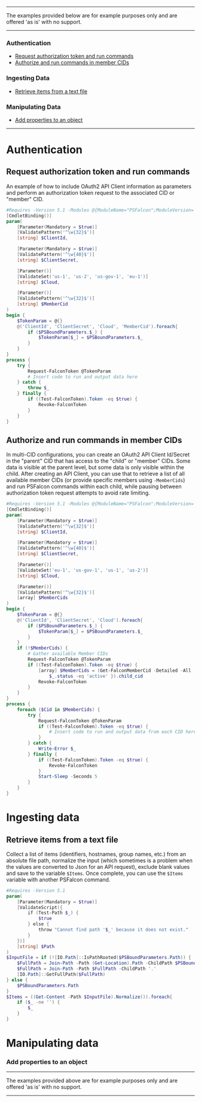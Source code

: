 ***
The examples provided below are for example purposes only and are offered 'as is' with no support.
***
### Authentication
* [Request authorization token and run commands](https://github.com/CrowdStrike/psfalcon/wiki/Code-Examples#request-authorization-token-and-run-commands)
* [Authorize and run commands in member CIDs](https://github.com/CrowdStrike/psfalcon/wiki/Code-Examples#authorize-and-run-commands-in-member-cids)
### Ingesting Data
* [Retrieve items from a text file](https://github.com/CrowdStrike/psfalcon/wiki/Code-Examples#retrieve-items-from-a-text-file)
### Manipulating Data
* [Add properties to an object](https://github.com/CrowdStrike/psfalcon/wiki/Code-Examples#add-properties-to-an-object)
***
# Authentication
## Request authorization token and run commands
An example of how to include OAuth2 API Client information as parameters and perform an authorization token request to the associated CID or "member" CID.
```powershell
#Requires -Version 5.1 -Modules @{ModuleName="PSFalcon";ModuleVersion='2.0'}
[CmdletBinding()]
param(
    [Parameter(Mandatory = $true)]
    [ValidatePattern('^\w{32}$')]
    [string] $ClientId,

    [Parameter(Mandatory = $true)]
    [ValidatePattern('^\w{40}$')]
    [string] $ClientSecret,

    [Parameter()]
    [ValidateSet('us-1', 'us-2', 'us-gov-1', 'eu-1')]
    [string] $Cloud,

    [Parameter()]
    [ValidatePattern('^\w{32}$')]
    [string] $MemberCid
)
begin {
    $TokenParam = @{}
    @('ClientId', 'ClientSecret', 'Cloud', 'MemberCid').foreach{
        if ($PSBoundParameters.$_) {
            $TokenParam[$_] = $PSBoundParameters.$_
        }
    }
}
process {
    try {
        Request-FalconToken @TokenParam
        # Insert code to run and output data here
    } catch {
        throw $_
    } finally {
        if ((Test-FalconToken).Token -eq $true) {
            Revoke-FalconToken
        }
    }
}
```
## Authorize and run commands in member CIDs
In multi-CID configurations, you can create an OAuth2 API Client Id/Secret in the "parent" CID that has access to the "child" or "member" CIDs. Some data is visible at the parent level, but some data is only visible within the child. After creating an API Client, you can use that to retrieve a list of all available member CIDs (or provide specific members using `-MemberCids`) and run PSFalcon commands within each child, while pausing between authorization token request attempts to avoid rate limiting.
```powershell
#Requires -Version 5.1 -Modules @{ModuleName="PSFalcon";ModuleVersion='2.0'}
[CmdletBinding()]
param(
    [Parameter(Mandatory = $true)]
    [ValidatePattern('^\w{32}$')]
    [string] $ClientId,

    [Parameter(Mandatory = $true)]
    [ValidatePattern('^\w{40}$')]
    [string] $ClientSecret,

    [Parameter()]
    [ValidateSet('eu-1', 'us-gov-1', 'us-1', 'us-2')]
    [string] $Cloud,

    [Parameter()]
    [ValidatePattern('^\w{32}$')]
    [array] $MemberCids
)
begin {
    $TokenParam = @{}
    @('ClientId', 'ClientSecret', 'Cloud').foreach{
        if ($PSBoundParameters.$_) {
            $TokenParam[$_] = $PSBoundParameters.$_
        }
    }
    if (!$MemberCids) {
        # Gather available Member CIDs
        Request-FalconToken @TokenParam
        if ((Test-FalconToken).Token -eq $true) {
            [array] $MemberCids = (Get-FalconMemberCid -Detailed -All | Where-Object {
                $_.status -eq 'active' }).child_cid
            Revoke-FalconToken
        }
    }
}
process {
    foreach ($Cid in $MemberCids) {
        try {
            Request-FalconToken @TokenParam
            if ((Test-FalconToken).Token -eq $true) {
                # Insert code to run and output data from each CID here
            }
        } catch {
            Write-Error $_
        } finally {
            if ((Test-FalconToken).Token -eq $true) {
                Revoke-FalconToken
            }
            Start-Sleep -Seconds 5
        }
    }
}
```
# Ingesting data
## Retrieve items from a text file
Collect a list of items (identifiers, hostnames, group names, etc.) from an absolute file path, normalize the input (which sometimes is a problem when the values are converted to Json for an API request), exclude blank values and save to the variable `$Items`. Once complete, you can use the `$Items` variable with another PSFalcon command.
```powershell
#Requires -Version 5.1
param(
    [Parameter(Mandatory = $true)]
    [ValidateScript({
        if (Test-Path $_) {
            $true
        } else {
            throw "Cannot find path '$_' because it does not exist."
        }
    })]
    [string] $Path
)
$InputFile = if (![IO.Path]::IsPathRooted($PSBoundParameters.Path)) {
    $FullPath = Join-Path -Path (Get-Location).Path -ChildPath $PSBoundParameters.Path
    $FullPath = Join-Path -Path $FullPath -ChildPath '.'
    [IO.Path]::GetFullPath($FullPath)
} else {
    $PSBoundParameters.Path
}
$Items = ((Get-Content -Path $InputFile).Normalize()).foreach{
    if ($_ -ne '') {
        $_
    }
}
```
# Manipulating data
### Add properties to an object
***
The examples provided above are for example purposes only and are offered 'as is' with no support.
***
